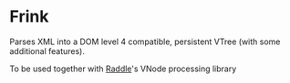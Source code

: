 # Frink

Parses XML into a DOM level 4 compatible, persistent VTree (with some additional features).

To be used together with [Raddle](http://raddle.org)'s VNode processing library
